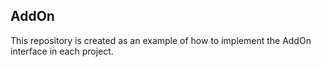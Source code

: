 ## AddOn

This repository is created as an example of how to implement the AddOn interface in each project.
